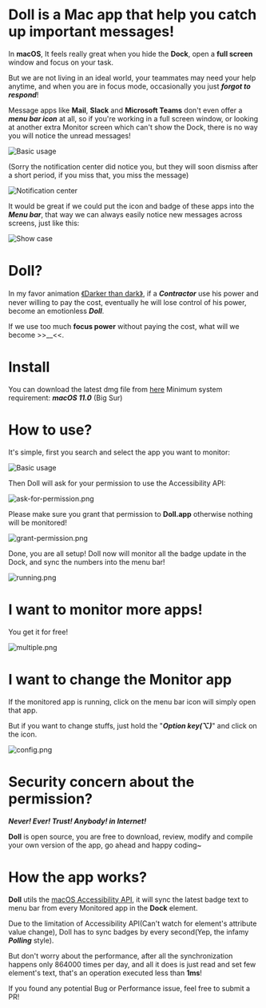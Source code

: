 # Doll is a Mac app that help you catch up important messages!

In **macOS**, It feels really great when you hide the **Dock**, open a **full screen** window and focus on your task.

But we are not living in an ideal world, your teammates may need your help anytime, and when you are in focus mode, occasionally you just _**forgot to respond**_!

Message apps like **Mail**, **Slack** and **Microsoft Teams** don't even offer a **_menu bar icon_** at all, so if you're working in a full screen window, or looking at another extra Monitor screen which can't show the Dock, there is no way you will notice the unread messages!

![Basic usage](./Doll/Docs/Images/dock-only.png)
 
(Sorry the notification center did notice you, but they will soon dismiss after a short period, if you miss that, you miss the message)

![Notification center](./Doll/Docs/Images/notification.png)

It would be great if we could put the icon and badge of these apps into the **_Menu bar_**, that way we can always easily notice new messages across screens, just like this:

![Show case](./Doll/Docs/Images/showcase.png)

# Doll?
In my favor animation [《Darker than dark》](https://en.wikipedia.org/wiki/Darker_than_Black), if a **_Contractor_** use his power and never willing to pay the cost, eventually he will lose control of his power, become an emotionless **_Doll_**.

If we use too much **focus power** without paying the cost, what will we become >>__<<.

# Install
You can download the latest dmg file from [here](https://github.com/xiaogdgenuine/Doll/releases/latest)
Minimum system requirement: **_macOS 11.0_** (Big Sur)

# How to use?
It's simple, first you search and select the app you want to monitor:

![Basic usage](./Doll/Docs/Images/usage-1.png)

Then Doll will ask for your permission to use the Accessibility API: 

![ask-for-permission.png](./Doll/Docs/Images/ask-for-permission.png)

Please make sure you grant that permission to **Doll.app** otherwise nothing will be monitored!

![grant-permission.png](./Doll/Docs/Images/grant-permission.png)

Done, you are all setup!
Doll now will monitor all the badge update in the Dock, and sync the numbers into the menu bar!

![running.png](./Doll/Docs/Images/running.png)

# I want to monitor more apps!
You get it for free!

![multiple.png](./Doll/Docs/Images/multiple.png)

# I want to change the Monitor app
If the monitored app is running, click on the menu bar icon will simply open that app.

But if you want to change stuffs, just hold the "**_Option key(⌥)_**" and click on the icon.

![config.png](./Doll/Docs/Images/config.png)

# Security concern about the permission?
**_Never! Ever! Trust! Anybody! in Internet!_**

**Doll** is open source, you are free to download, review, modify and compile your own version of the app, go ahead and happy coding~


# How the app works?
**Doll** utils the [macOS Accessibility API](https://developer.apple.com/library/archive/documentation/Accessibility/Conceptual/AccessibilityMacOSX/OSXAXmodel.html#//apple_ref/doc/uid/TP40001078-CH208-TPXREF101), it will sync the latest badge text to menu bar from every Monitored app in the **Dock** element.

Due to the limitation of Accessibility API(Can't watch for element's attribute value change), Doll has to sync badges by every second(Yep, the infamy **_Polling_** style).

But don't worry about the performance, after all the synchronization happens only 864000 times per day, and all it does is just read and set few element's text, that's an operation executed less than **1ms**!

If you found any potential Bug or Performance issue, feel free to submit a PR!
